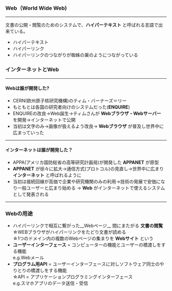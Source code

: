 
### Web（World Wide Web) 
***
文書の公開・閲覧のためのシステムで、__ハイパーテキスト__ と呼ばれる言語で出来ている。

- ハイパーテキスト
- ハイパーリンク
- ハイパーリンクのつながりが蜘蛛の巣のようにつながっている

### インターネットとWeb
***
#### Webは誰が開発した?
- CERN(欧州原子核研究機構)のティム・バーナーズ＝リー
- もともとは各国の研究者向けのシステムだった(__ENQUIRE__)
- ENQUIREの改良→Web誕生→ティムさんが __Webブラウザ・Webサーバー__ を開発→インターネットで公開
- 当初は文字のみ→画像が扱えるよう改良→ __Webブラウザ__ が普及し世界中に広まっていった

***
#### インターネットは誰が開発した？
- APPA(アメリカ国防総省の高等研究計画局)が開発した __APPANET__ が原型
- __APPANET__ が徐々に拡大→通信方式(プロトコル)の見直し→世界中に広まり __インターネット__ と呼ばれるように
- 当初は接続回線が高価で企業や研究機関のみの利用→技術の発展で安価になり一般ユーザーと広まり始める
  → __Web__ がインターネットで使えるシステムとして発表される
***

### Webの用途
- ハイパーリンクで相互に繋がった__Webページ__ 間にまたがる __文書の閲覧__   
  ☆WEBブラウザがハイパーリンクをたどり文書が読める  
  ☆1つのドメイン内の複数のWebページの集まりを __Webサイト__ という  
- __ユーザーインターフェース__ = コンピューターの機能とユーザーの橋渡しをする機能  
  e.g.Webメール
- __プログラム用API__ = ユーザーインターフェースに対しソフトウェア同士のやりとりの橋渡しをする機能  
  ☆API =  アプリケーションプログラミングインターフェース  
  e.g.スマホアプリのデータ送信・受信
  

